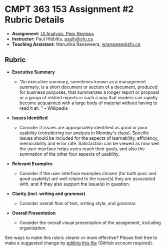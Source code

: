# CMPT 363 153 Assignment #2 Rubric Details

* **Assignment:** [UI Analysis, Peer Reviews](https://canvas.sfu.ca/courses/22099/assignments/112756)
* **Instructor:** Paul Hibbitts, [paulh@sfu.ca](mailto:paulh@sfu.c)
* **Teaching Assistant:** Warunika Ranaweera, [wranawee@sfu.ca](mailto:wranawee@sfu.ca)

## Rubric
- **Executive Summary**
    - “An executive summary, sometimes known as a management summary, is a short document or section of a document, produced for business purposes, that summarizes a longer report or proposal or a group of related reports in such a way that readers can rapidly become acquainted with a large body of material without having to read it all. ” – Wikipedia

- **Issues Identified**
     - Consider if issues are appropriately identified as good or poor usability (considering our analysis in Monday's class). Specific issues should be included for the aspects of learnability, efficiency, memorability and error rate. Satisfaction can be viewed as how well the user interface helps users reach their goals, and also the summation of the other four aspects of usability.

- **Relevant Examples**
    - Consider if the user interface examples chosen (for both poor and good usability) are well related to the issue(s) they are associated with, and if they also support the issue(s) in question.

- **Clarity (incl. writing and grammar)**
    - Consider overall flow of text, writing style, and grammar.

- **Overall Presentation**
    - Consider the overall visual presentation of the assignment, including organization.

See ways to make this rubric clearer or more effective? Please feel free to make a suggested change by [editing this file](https://github.com/paulhibbitts/cmpt-363-153-website/edit/master/user/materials/rubrics/assignment-2/README.md) (GitHub account required).
